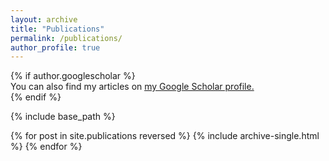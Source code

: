 ```yaml
---
layout: archive
title: "Publications"
permalink: /publications/
author_profile: true
---
```


{% if author.googlescholar %}  
  You can also find my articles on <u><a href="{{author.googlescholar}}">my Google Scholar profile</a>.</u>  
{% endif %}  

{% include base_path %}

{% for post in site.publications reversed %}
  {% include archive-single.html %}
{% endfor %}
